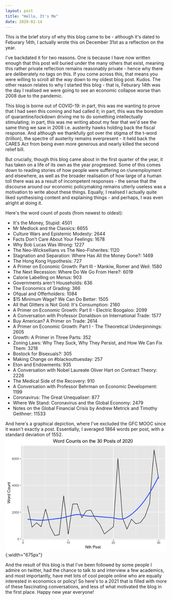 ```yaml
---
layout: post
title: "Hello, It's Me"
date: 2020-02-14
---
```


This is the brief story of why this blog came to be - although it's dated to Feburary 14th, I actually wrote this on December 31st as a reflection on the year.

I've backdated it for two reasons. One is because I have now written enough that this post will buried under the many others that exist, meaning this rather private reflection remains reasonably private - hence why there are deliberately no tags on this. If you come across this, that means you were willing to scroll all the way down to my oldest blog post. Kudos. The other reason relates to why I started this blog - that is, Feburary 14th was the day I realised we were going to see an economic collapse worse than 2008 due to the pandemic. 

This blog is borne out of COVID-19: in part, this was me wanting to prove that I had seen this coming and had called it; in part, this was the boredom of quarantine/lockdown driving me to do something intellectually stimulating; in part, this was me writing about my fear that we'd see the same thing we saw in 2008 i.e. austerity hawks holding back the fiscal response. And although we thankfully got over the stigma of the t-word (trillion), the spectre of austerity remains everpresent - it held back the CARES Act from being even more generous and nearly killed the second relief bill.

But crucially, though this blog came about in the first quarter of the year, it has taken on a life of its own as the year progressed. Some of this comes down to reading stories of how people were suffering on r/unemployment and elsewhere, as well as the broader realisation of how large of a human toll there was as a result of incompetent responses - the sense that the discourse around our economic policymaking remains utterly useless was a motivation to write about these things. Equally, I realised I actually quite liked synthesising content and explaining things - and perhaps, I was even alright at doing it.

Here's the word count of posts (from newest to oldest):
- It's the Money, Stupid: 4501
- Mr Medlock and the Classics: 6655
- Culture Wars and Epistemic Modesty: 2644
- Facts Don't Care About Your Feelings: 1678
- Why Bob Lucas Was Wrong: 1227
- The Neo-Wicksellians vs The Neo-Fisherites: 1120
- Stagnation and Separation: Where Has All the Money Gone?: 1469
- The Hong Kong Hypothesis: 727
- A Primer on Economic Growth: Part III - Mankiw, Romer and Weil: 1580
- The Next Recession: Where Do We Go From Here?: 6019
- Calorie Labelling on Menus: 903
- Governments aren't Households: 636
- The Economics of Grading: 366
- Ofqual and Offerholders: 1084
- $15 Minimum Wage? We Can Do Better: 1505
- All that Glitters is Not Gold: It's Consumption: 2160
- A Primer on Economic Growth: Part II - Electric Boogaloo: 2099
- A Conversation with Professor Donaldson on International Trade: 1577
- Buy American? A Primer on Trade: 2614
- A Primer on Economic Growth: Part I - The Theoretical Underpinnings: 2605
- Growth: A Primer in Three Parts: 352
- Zoning Laws: Why They Suck, Why They Persist, and How We Can Fix Them: 3218
- Bostock for Bisexuals?: 305
- Making Change on #blackouttuesday: 257
- Eton and Endowments: 935
- A Conversation with Nobel Laureate Oliver Hart on Contract Theory: 2226
- The Medical Side of the Recovery: 910
- A Conversation with Professor Behrman on Economic Development: 1199
- Coronavirus: The Great Unequaliser: 877
- Where We Stand: Coronavirus and the Global Economy: 2479
- Notes on the Global Financial Crisis by Andrew Metrick and Timothy Geithner: 11533

And here's a graphical depiction, where I've excluded the GFC MOOC since it wasn't exactly a post. Essentially, I averaged 1864 words per post, with a standard deviation of 1552.
![Blog Word Count](/assets/blogcount.png){:width="675px"}

And the result of this blog is that I've been followed by some people I admire on twitter, had the chance to talk to and interview a few academics, and most importantly, have met lots of cool people online who are equally interested in economics or policy! So here's to a 2021 that is filled with more of these fascinating conversations, and less of what motivated the blog in the first place. Happy new year everyone!


